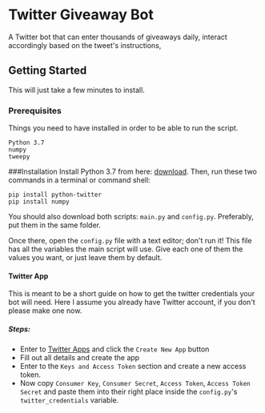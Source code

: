 # Twitter Giveaway Bot

A Twitter bot that can enter thousands of giveaways daily, interact accordingly based on the tweet's instructions, 

## Getting Started

This will just take a few minutes to install.

### Prerequisites

Things you need to have installed in order to be able to run the script.

```
Python 3.7
numpy
tweepy
```
###Installation
Install Python 3.7 from here: [download](https://www.python.org/downloads/). Then, run these two commands in a terminal or command shell:
```
pip install python-twitter
pip install numpy
```
You should also download both scripts: ``main.py`` and ``config.py``. Preferably, put them in the same folder.

Once there, open the ``config.py`` file with a text editor; don't run it!
This file has all the variables the main script will use. Give each one of them the values you want, or just leave them by default.

#### Twitter App
This is meant to be a short guide on how to get the twitter credentials your bot will need. Here I assume you already have Twitter account, if you don't please make one now. 
##### Steps: 
* Enter to [Twitter Apps](https://apps.twitter.com/) and click the `Create New App` button
* Fill out all details and create the app
* Enter to the ``Keys and Access Token`` section and create a new access token. 
* Now copy ``Consumer Key``, ``Consumer Secret``, ``Access Token``, ``Access Token Secret`` and paste them into their right place inside
the ``config.py``'s ``twitter_credentials`` variable.
